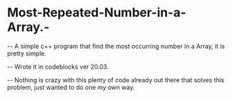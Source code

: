 # Most-Repeated-Number-in-a-Array.-
-- A simple c++ program that find the most occurring number in a Array, it is pretty simple. 

-- Wrote it in codeblocks ver 20.03.

-- Nothing is crazy with this plenty of code already out there that solves this problem, just wanted to do one my own way. 
